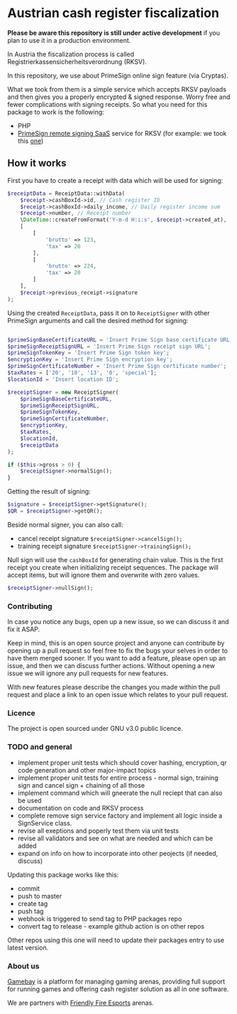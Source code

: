 # Austrian cash register fiscalization


**Please be aware this repository is still under active development** if you plan to use it in a production environment.


In Austria the fiscalization process is called Registrierkassensicherheitsverordnung (RKSV).


In this repository, we use about PrimeSign online sign feature (via Cryptas).

What we took from them is a simple service which accepts RKSV payloads and then gives you a properly encrypted & signed response.
Worry free and fewer complications with signing receipts.
So what you need for this package to work is the following:
- PHP
- [PrimeSign remote signing SaaS](https://www.cryptoshop.com/products/zertifikate.html) service for RKSV (for example: we took this [one](http://www.cryptoshop.com/products/zertifikate/rksv-primesign-remotesigning-hosted-bdl-24-7-150.html))

## How it works

First you have to create a receipt with data which will be used for signing:
```php
$receiptData = ReceiptData::withData(
    $receipt->cashBoxId->id, // Cash register ID
    $receipt->cashBoxId->daily_income, // Daily register income sum
    $receipt->number, // Receipt number
    \DateTime::createFromFormat('Y-m-d H:i:s', $receipt->created_at),
    [
        [
            'brutto' => 123,
            'tax' => 20        
        ],
        [
            'brutto' => 224,
            'tax' => 20 
        ]
    ],
    $receipt->previous_receipt->signature
);
```


Using the created `ReceiptData`, pass it on to `ReceiptSigner` with other PrimeSign arguments and call the desired method for signing:
```php

$primeSignBaseCertificateURL = 'Insert Prime Sign base certificate URL';
$primeSignReceiptSignURL = 'Insert Prime Sign receipt sign URL';
$primeSignTokenKey = 'Insert Prime Sign token key';
$encryptionKey = 'Insert Prime Sign encryption key';
$primeSignCertificateNumber = 'Insert Prime Sign certificate number';
$taxRates = ['20', '10', '13', '0', 'special'];
$locationId = 'Insert location ID';

$receiptSigner = new ReceiptSigner(
    $primeSignBaseCertificateURL,
    $primeSignReceiptSignURL,
    $primeSignTokenKey,
    $primeSignCertificateNumber,
    $encryptionKey,
    $taxRates,
    $locationId,
    $receiptData
);

if ($this->gross > 0) {
    $receiptSigner->normalSign();
}
```
Getting the result of signing:
```php
$signature = $receiptSigner->getSignature();
$QR = $receiptSigner->getQR();
```
Beside normal signer, you can also call:
 * cancel receipt signature `$receiptSigner->cancelSign();`
 * training receipt signature `$receiptSigner->trainingSign();`
    
Null sign will use the `cashBoxId` for generating chain value.
This is the first receipt you create when initializing receipt sequences.
The package will accept items, but will ignore them and overwrite with zero values.

```php
$receiptSigner->nullSign();
```

### Contributing

In case you notice any bugs, open up a new issue, so we can discuss it and fix it ASAP.

Keep in mind, this is an open source project and anyone can contribute by opening up a pull request so feel free to fix the bugs your selves in order to have them merged sooner.
If you want to add a feature, please open up an issue, and then we can discuss further actions. Without opening a new issue we will ignore any pull requests for new features.

With new features please describe the changes you made within the pull request and place a link to an open issue which relates to your pull request.

### Licence

The project is open sourced under GNU v3.0 public licence.


### TODO and general

- implement proper unit tests which should cover hashing, encryption, qr code generation and other major-impact topics
- implement proper unit tests for entire process - normal sign, training sign and cancel sign + chaining of all those
- implement command which will gneerate the null reciept that can also be used
- documentation on code and RKSV process
- complete remove sign service factory and implement all logic inside a SignService class.
- revise all exeptions and poperly test them via unit tests
- revise all validators and see on what are needed and which can be added
- expand on info on how to incorporate into other peojects (if needed, discuss)


Updating this package works like this:
- commit
- push to master
- create tag
- push tag
- webhook is triggered to send tag to PHP packages repo
- convert tag to release - example github action is on other repos


Other repos using this one will need to update their packages entry to use latest version.


### About us

[Gamebay](https://gamebay.io) is a platform for managing gaming arenas, providing full support for running games and offering cash register solution as all in one software.

We are partners with [Friendly Fire Esports](https://friendlyfireesports.com/en) arenas.
